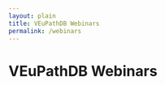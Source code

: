 ```yaml
---
layout: plain
title: VEuPathDB Webinars 
permalink: /webinars
---
```

<h1 id="resources">VEuPathDB Webinars</h1>

<div class="static-content">



</div>
